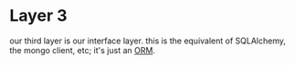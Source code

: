 # Layer 3

our third layer is our interface layer. this is the equivalent of SQLAlchemy, the mongo client, etc; it's just an [ORM](https://docs.sqlalchemy.org/en/13/orm/tutorial.html).

